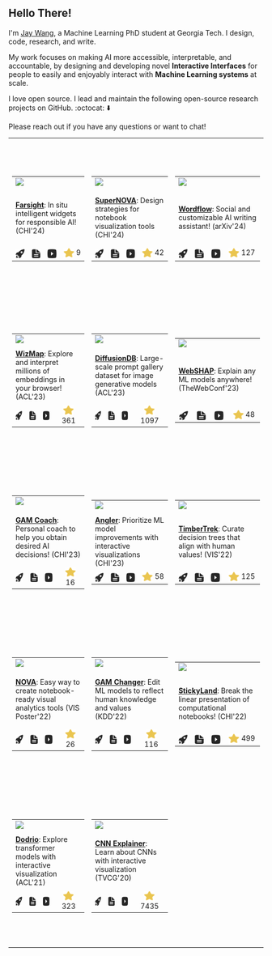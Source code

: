## Hello There!

I'm [Jay Wang](https://zijie.wang), a Machine Learning PhD student at Georgia
Tech. I design, code, research, and write.

My work focuses on making AI more accessible, interpretable, and accountable, by
designing and developing novel **Interactive Interfaces** for people to easily
and enjoyably interact with **Machine Learning systems** at scale.

I love open source. I lead and maintain the following open-source research
projects on GitHub. :octocat: ⬇️

Please reach out if you have any questions or want to chat!

<table><tr height="320px"><td><table><tr><td colspan="4"><a href="https://github.com/PAIR-code/farsight"><img src="https://zijie.wang/images/teasers/farsight.webp" width="220px" /></a></td></tr><tr /><tr><td width="220px" height="110px" vertical-align="top" colspan="4"><a href="https://github.com/PAIR-code/farsight"><strong>Farsight</strong></a>: In situ intelligent widgets for responsible AI! (CHI'24)</td></tr><tr /><tr><td align="center"><a href="https://pair-code.github.io/farsight/"><picture><source media="(prefers-color-scheme: light)" srcset="./assets/icons/icon-demo-light.svg" /><source media="(prefers-color-scheme: dark)" srcset="./assets/icons/icon-demo-dark.svg" /><img align="center" src="./assets/icons/icon-demo-light.svg" width="18px" height="18px" /></picture></a></td><td align="center"><a href="https://arxiv.org/pdf/2402.15350.pdf"><picture><source media="(prefers-color-scheme: light)" srcset="./assets/icons/icon-pdf-light.svg" /><source media="(prefers-color-scheme: dark)" srcset="./assets/icons/icon-pdf-dark.svg" /><img align="center" src="./assets/icons/icon-pdf-light.svg" width="18px" height="18px" /></picture></a></td><td align="center"><a href="https://youtu.be/BlSFbGkOlHk"><picture><source media="(prefers-color-scheme: light)" srcset="./assets/icons/icon-youtube-light.svg" /><source media="(prefers-color-scheme: dark)" srcset="./assets/icons/icon-youtube-dark.svg" /><img align="center" src="./assets/icons/icon-youtube-light.svg" width="18px" height="18px" /></picture></a></td><td align="center"><a href="https://github.com/PAIR-code/farsight/stargazers"><picture><source media="(prefers-color-scheme: light)" srcset="./assets/icons/icon-star-light.svg" /><source media="(prefers-color-scheme: dark)" srcset="./assets/icons/icon-star-dark.svg" /><img align="center" src="./assets/icons/icon-star-light.svg" width="21px" height="21px" /></picture></a> 9</td></tr></table></td><td><table><tr><td colspan="4"><a href="https://github.com/poloclub/supernova"><img src="https://zijie.wang/images/teasers/supernova.webp" width="220px" /></a></td></tr><tr /><tr><td width="220px" height="110px" vertical-align="top" colspan="4"><a href="https://github.com/poloclub/supernova"><strong>SuperNOVA</strong></a>: Design strategies for notebook visualization tools (CHI'24)</td></tr><tr /><tr><td align="center"><a href="https://poloclub.github.io/supernova"><picture><source media="(prefers-color-scheme: light)" srcset="./assets/icons/icon-demo-light.svg" /><source media="(prefers-color-scheme: dark)" srcset="./assets/icons/icon-demo-dark.svg" /><img align="center" src="./assets/icons/icon-demo-light.svg" width="18px" height="18px" /></picture></a></td><td align="center"><a href="http://arxiv.org/pdf/2305.03039.pdf"><picture><source media="(prefers-color-scheme: light)" srcset="./assets/icons/icon-pdf-light.svg" /><source media="(prefers-color-scheme: dark)" srcset="./assets/icons/icon-pdf-dark.svg" /><img align="center" src="./assets/icons/icon-pdf-light.svg" width="18px" height="18px" /></picture></a></td><td align="center"><a href="."><picture><source media="(prefers-color-scheme: light)" srcset="./assets/icons/icon-youtube-light.svg" /><source media="(prefers-color-scheme: dark)" srcset="./assets/icons/icon-youtube-dark.svg" /><img align="center" src="./assets/icons/icon-youtube-light.svg" width="18px" height="18px" /></picture></a></td><td align="center"><a href="https://github.com/poloclub/supernova/stargazers"><picture><source media="(prefers-color-scheme: light)" srcset="./assets/icons/icon-star-light.svg" /><source media="(prefers-color-scheme: dark)" srcset="./assets/icons/icon-star-dark.svg" /><img align="center" src="./assets/icons/icon-star-light.svg" width="21px" height="21px" /></picture></a> 42</td></tr></table></td><td><table><tr><td colspan="4"><a href="https://github.com/poloclub/wordflow"><img src="https://zijie.wang/images/teasers/wordflow.webp" width="220px" /></a></td></tr><tr /><tr><td width="220px" height="110px" vertical-align="top" colspan="4"><a href="https://github.com/poloclub/wordflow"><strong>Wordflow</strong></a>: Social and customizable AI writing assistant! (arXiv'24)</td></tr><tr /><tr><td align="center"><a href="https://poloclub.github.io/wordflow"><picture><source media="(prefers-color-scheme: light)" srcset="./assets/icons/icon-demo-light.svg" /><source media="(prefers-color-scheme: dark)" srcset="./assets/icons/icon-demo-dark.svg" /><img align="center" src="./assets/icons/icon-demo-light.svg" width="18px" height="18px" /></picture></a></td><td align="center"><a href="https://arxiv.org/pdf/2401.14447.pdf"><picture><source media="(prefers-color-scheme: light)" srcset="./assets/icons/icon-pdf-light.svg" /><source media="(prefers-color-scheme: dark)" srcset="./assets/icons/icon-pdf-dark.svg" /><img align="center" src="./assets/icons/icon-pdf-light.svg" width="18px" height="18px" /></picture></a></td><td align="center"><a href="https://youtu.be/3dOcVuofGVo"><picture><source media="(prefers-color-scheme: light)" srcset="./assets/icons/icon-youtube-light.svg" /><source media="(prefers-color-scheme: dark)" srcset="./assets/icons/icon-youtube-dark.svg" /><img align="center" src="./assets/icons/icon-youtube-light.svg" width="18px" height="18px" /></picture></a></td><td align="center"><a href="https://github.com/poloclub/wordflow/stargazers"><picture><source media="(prefers-color-scheme: light)" srcset="./assets/icons/icon-star-light.svg" /><source media="(prefers-color-scheme: dark)" srcset="./assets/icons/icon-star-dark.svg" /><img align="center" src="./assets/icons/icon-star-light.svg" width="21px" height="21px" /></picture></a> 127</td></tr></table></td></tr><tr /><tr height="320px"><td><table><tr><td colspan="4"><a href="https://github.com/poloclub/wizmap"><img src="https://zijie.wang/images/teasers/wizmap.webp" width="220px" /></a></td></tr><tr /><tr><td width="220px" height="110px" vertical-align="top" colspan="4"><a href="https://github.com/poloclub/wizmap"><strong>WizMap</strong></a>: Explore and interpret millions of embeddings in your browser! (ACL'23)</td></tr><tr /><tr><td align="center"><a href="https://poloclub.github.io/wizmap"><picture><source media="(prefers-color-scheme: light)" srcset="./assets/icons/icon-demo-light.svg" /><source media="(prefers-color-scheme: dark)" srcset="./assets/icons/icon-demo-dark.svg" /><img align="center" src="./assets/icons/icon-demo-light.svg" width="18px" height="18px" /></picture></a></td><td align="center"><a href="https://arxiv.org/pdf/2306.09328.pdf"><picture><source media="(prefers-color-scheme: light)" srcset="./assets/icons/icon-pdf-light.svg" /><source media="(prefers-color-scheme: dark)" srcset="./assets/icons/icon-pdf-dark.svg" /><img align="center" src="./assets/icons/icon-pdf-light.svg" width="18px" height="18px" /></picture></a></td><td align="center"><a href="https://youtu.be/8fJG87QVceQ"><picture><source media="(prefers-color-scheme: light)" srcset="./assets/icons/icon-youtube-light.svg" /><source media="(prefers-color-scheme: dark)" srcset="./assets/icons/icon-youtube-dark.svg" /><img align="center" src="./assets/icons/icon-youtube-light.svg" width="18px" height="18px" /></picture></a></td><td align="center"><a href="https://github.com/poloclub/wizmap/stargazers"><picture><source media="(prefers-color-scheme: light)" srcset="./assets/icons/icon-star-light.svg" /><source media="(prefers-color-scheme: dark)" srcset="./assets/icons/icon-star-dark.svg" /><img align="center" src="./assets/icons/icon-star-light.svg" width="21px" height="21px" /></picture></a> 361</td></tr></table></td><td><table><tr><td colspan="4"><a href="https://github.com/poloclub/diffusiondb"><img src="https://zijie.wang/images/teasers/diffusiondb.webp" width="220px" /></a></td></tr><tr /><tr><td width="220px" height="110px" vertical-align="top" colspan="4"><a href="https://github.com/poloclub/diffusiondb"><strong>DiffusionDB</strong></a>: Large-scale prompt gallery dataset for image generative models (ACL'23)</td></tr><tr /><tr><td align="center"><a href="https://poloclub.github.io/diffusiondb/?norec=true"><picture><source media="(prefers-color-scheme: light)" srcset="./assets/icons/icon-demo-light.svg" /><source media="(prefers-color-scheme: dark)" srcset="./assets/icons/icon-demo-dark.svg" /><img align="center" src="./assets/icons/icon-demo-light.svg" width="18px" height="18px" /></picture></a></td><td align="center"><a href="https://arxiv.org/pdf/2210.14896"><picture><source media="(prefers-color-scheme: light)" srcset="./assets/icons/icon-pdf-light.svg" /><source media="(prefers-color-scheme: dark)" srcset="./assets/icons/icon-pdf-dark.svg" /><img align="center" src="./assets/icons/icon-pdf-light.svg" width="18px" height="18px" /></picture></a></td><td align="center"><a href="."><picture><source media="(prefers-color-scheme: light)" srcset="./assets/icons/icon-youtube-light.svg" /><source media="(prefers-color-scheme: dark)" srcset="./assets/icons/icon-youtube-dark.svg" /><img align="center" src="./assets/icons/icon-youtube-light.svg" width="18px" height="18px" /></picture></a></td><td align="center"><a href="https://github.com/poloclub/diffusiondb/stargazers"><picture><source media="(prefers-color-scheme: light)" srcset="./assets/icons/icon-star-light.svg" /><source media="(prefers-color-scheme: dark)" srcset="./assets/icons/icon-star-dark.svg" /><img align="center" src="./assets/icons/icon-star-light.svg" width="21px" height="21px" /></picture></a> 1097</td></tr></table></td><td><table><tr><td colspan="4"><a href="https://github.com/poloclub/webshap"><img src="https://zijie.wang/images/teasers/webshap.webp" width="220px" /></a></td></tr><tr /><tr><td width="220px" height="110px" vertical-align="top" colspan="4"><a href="https://github.com/poloclub/webshap"><strong>WebSHAP</strong></a>: Explain any ML models anywhere! (TheWebConf'23)</td></tr><tr /><tr><td align="center"><a href="https://poloclub.github.io/webshap/?norec=true"><picture><source media="(prefers-color-scheme: light)" srcset="./assets/icons/icon-demo-light.svg" /><source media="(prefers-color-scheme: dark)" srcset="./assets/icons/icon-demo-dark.svg" /><img align="center" src="./assets/icons/icon-demo-light.svg" width="18px" height="18px" /></picture></a></td><td align="center"><a href="https://arxiv.org/pdf/2303.09545.pdf"><picture><source media="(prefers-color-scheme: light)" srcset="./assets/icons/icon-pdf-light.svg" /><source media="(prefers-color-scheme: dark)" srcset="./assets/icons/icon-pdf-dark.svg" /><img align="center" src="./assets/icons/icon-pdf-light.svg" width="18px" height="18px" /></picture></a></td><td align="center"><a href="https://youtu.be/Dju6ZRMWSAA"><picture><source media="(prefers-color-scheme: light)" srcset="./assets/icons/icon-youtube-light.svg" /><source media="(prefers-color-scheme: dark)" srcset="./assets/icons/icon-youtube-dark.svg" /><img align="center" src="./assets/icons/icon-youtube-light.svg" width="18px" height="18px" /></picture></a></td><td align="center"><a href="https://github.com/poloclub/webshap/stargazers"><picture><source media="(prefers-color-scheme: light)" srcset="./assets/icons/icon-star-light.svg" /><source media="(prefers-color-scheme: dark)" srcset="./assets/icons/icon-star-dark.svg" /><img align="center" src="./assets/icons/icon-star-light.svg" width="21px" height="21px" /></picture></a> 48</td></tr></table></td></tr><tr /><tr height="320px"><td><table><tr><td colspan="4"><a href="https://github.com/poloclub/gam-coach"><img src="https://zijie.wang/images/teasers/gam-coach.webp" width="220px" /></a></td></tr><tr /><tr><td width="220px" height="110px" vertical-align="top" colspan="4"><a href="https://github.com/poloclub/gam-coach"><strong>GAM Coach</strong></a>: Personal coach to help you obtain desired AI decisions! (CHI'23)</td></tr><tr /><tr><td align="center"><a href="https://poloclub.github.io/gam-coach/?norec=true"><picture><source media="(prefers-color-scheme: light)" srcset="./assets/icons/icon-demo-light.svg" /><source media="(prefers-color-scheme: dark)" srcset="./assets/icons/icon-demo-dark.svg" /><img align="center" src="./assets/icons/icon-demo-light.svg" width="18px" height="18px" /></picture></a></td><td align="center"><a href="https://arxiv.org/pdf/2302.14165"><picture><source media="(prefers-color-scheme: light)" srcset="./assets/icons/icon-pdf-light.svg" /><source media="(prefers-color-scheme: dark)" srcset="./assets/icons/icon-pdf-dark.svg" /><img align="center" src="./assets/icons/icon-pdf-light.svg" width="18px" height="18px" /></picture></a></td><td align="center"><a href="https://youtu.be/ubacP34H9XE"><picture><source media="(prefers-color-scheme: light)" srcset="./assets/icons/icon-youtube-light.svg" /><source media="(prefers-color-scheme: dark)" srcset="./assets/icons/icon-youtube-dark.svg" /><img align="center" src="./assets/icons/icon-youtube-light.svg" width="18px" height="18px" /></picture></a></td><td align="center"><a href="https://github.com/poloclub/gam-coach/stargazers"><picture><source media="(prefers-color-scheme: light)" srcset="./assets/icons/icon-star-light.svg" /><source media="(prefers-color-scheme: dark)" srcset="./assets/icons/icon-star-dark.svg" /><img align="center" src="./assets/icons/icon-star-light.svg" width="21px" height="21px" /></picture></a> 16</td></tr></table></td><td><table><tr><td colspan="4"><a href="https://github.com/apple/ml-translate-vis"><img src="https://zijie.wang/images/teasers/angler.webp" width="220px" /></a></td></tr><tr /><tr><td width="220px" height="110px" vertical-align="top" colspan="4"><a href="https://github.com/apple/ml-translate-vis"><strong>Angler</strong></a>: Prioritize ML model improvements with interactive visualizations (CHI'23)</td></tr><tr /><tr><td align="center"><a href="https://apple.github.io/ml-translate-vis/"><picture><source media="(prefers-color-scheme: light)" srcset="./assets/icons/icon-demo-light.svg" /><source media="(prefers-color-scheme: dark)" srcset="./assets/icons/icon-demo-dark.svg" /><img align="center" src="./assets/icons/icon-demo-light.svg" width="18px" height="18px" /></picture></a></td><td align="center"><a href="https://arxiv.org/pdf/2304.05967.pdf"><picture><source media="(prefers-color-scheme: light)" srcset="./assets/icons/icon-pdf-light.svg" /><source media="(prefers-color-scheme: dark)" srcset="./assets/icons/icon-pdf-dark.svg" /><img align="center" src="./assets/icons/icon-pdf-light.svg" width="18px" height="18px" /></picture></a></td><td align="center"><a href="https://youtu.be/ZYDFMPbD0wk"><picture><source media="(prefers-color-scheme: light)" srcset="./assets/icons/icon-youtube-light.svg" /><source media="(prefers-color-scheme: dark)" srcset="./assets/icons/icon-youtube-dark.svg" /><img align="center" src="./assets/icons/icon-youtube-light.svg" width="18px" height="18px" /></picture></a></td><td align="center"><a href="https://github.com/apple/ml-translate-vis/stargazers"><picture><source media="(prefers-color-scheme: light)" srcset="./assets/icons/icon-star-light.svg" /><source media="(prefers-color-scheme: dark)" srcset="./assets/icons/icon-star-dark.svg" /><img align="center" src="./assets/icons/icon-star-light.svg" width="21px" height="21px" /></picture></a> 58</td></tr></table></td><td><table><tr><td colspan="4"><a href="https://github.com/poloclub/timbertrek"><img src="https://zijie.wang/images/teasers/timbertrek.webp" width="220px" /></a></td></tr><tr /><tr><td width="220px" height="110px" vertical-align="top" colspan="4"><a href="https://github.com/poloclub/timbertrek"><strong>TimberTrek</strong></a>: Curate decision trees that align with human values! (VIS'22)</td></tr><tr /><tr><td align="center"><a href="https://poloclub.github.io/timbertrek/"><picture><source media="(prefers-color-scheme: light)" srcset="./assets/icons/icon-demo-light.svg" /><source media="(prefers-color-scheme: dark)" srcset="./assets/icons/icon-demo-dark.svg" /><img align="center" src="./assets/icons/icon-demo-light.svg" width="18px" height="18px" /></picture></a></td><td align="center"><a href="https://arxiv.org/pdf/2209.09227"><picture><source media="(prefers-color-scheme: light)" srcset="./assets/icons/icon-pdf-light.svg" /><source media="(prefers-color-scheme: dark)" srcset="./assets/icons/icon-pdf-dark.svg" /><img align="center" src="./assets/icons/icon-pdf-light.svg" width="18px" height="18px" /></picture></a></td><td align="center"><a href="https://youtu.be/3eGqTmsStJM"><picture><source media="(prefers-color-scheme: light)" srcset="./assets/icons/icon-youtube-light.svg" /><source media="(prefers-color-scheme: dark)" srcset="./assets/icons/icon-youtube-dark.svg" /><img align="center" src="./assets/icons/icon-youtube-light.svg" width="18px" height="18px" /></picture></a></td><td align="center"><a href="https://github.com/poloclub/timbertrek/stargazers"><picture><source media="(prefers-color-scheme: light)" srcset="./assets/icons/icon-star-light.svg" /><source media="(prefers-color-scheme: dark)" srcset="./assets/icons/icon-star-dark.svg" /><img align="center" src="./assets/icons/icon-star-light.svg" width="21px" height="21px" /></picture></a> 125</td></tr></table></td></tr><tr /><tr height="320px"><td><table><tr><td colspan="4"><a href="https://github.com/poloclub/nova"><img src="https://zijie.wang/images/teasers/nova.webp" width="220px" /></a></td></tr><tr /><tr><td width="220px" height="110px" vertical-align="top" colspan="4"><a href="https://github.com/poloclub/nova"><strong>NOVA</strong></a>: Easy way to create notebook-ready visual analytics tools (VIS Poster'22)</td></tr><tr /><tr><td align="center"><a href="https://poloclub.github.io/nova/"><picture><source media="(prefers-color-scheme: light)" srcset="./assets/icons/icon-demo-light.svg" /><source media="(prefers-color-scheme: dark)" srcset="./assets/icons/icon-demo-dark.svg" /><img align="center" src="./assets/icons/icon-demo-light.svg" width="18px" height="18px" /></picture></a></td><td align="center"><a href="https://arxiv.org/pdf/2205.03963"><picture><source media="(prefers-color-scheme: light)" srcset="./assets/icons/icon-pdf-light.svg" /><source media="(prefers-color-scheme: dark)" srcset="./assets/icons/icon-pdf-dark.svg" /><img align="center" src="./assets/icons/icon-pdf-light.svg" width="18px" height="18px" /></picture></a></td><td align="center"><a href="."><picture><source media="(prefers-color-scheme: light)" srcset="./assets/icons/icon-youtube-light.svg" /><source media="(prefers-color-scheme: dark)" srcset="./assets/icons/icon-youtube-dark.svg" /><img align="center" src="./assets/icons/icon-youtube-light.svg" width="18px" height="18px" /></picture></a></td><td align="center"><a href="https://github.com/poloclub/nova/stargazers"><picture><source media="(prefers-color-scheme: light)" srcset="./assets/icons/icon-star-light.svg" /><source media="(prefers-color-scheme: dark)" srcset="./assets/icons/icon-star-dark.svg" /><img align="center" src="./assets/icons/icon-star-light.svg" width="21px" height="21px" /></picture></a> 26</td></tr></table></td><td><table><tr><td colspan="4"><a href="https://github.com/interpretml/gam-changer"><img src="https://zijie.wang/images/teasers/gam-changer-kdd.webp" width="220px" /></a></td></tr><tr /><tr><td width="220px" height="110px" vertical-align="top" colspan="4"><a href="https://github.com/interpretml/gam-changer"><strong>GAM Changer</strong></a>: Edit ML models to reflect human knowledge and values (KDD'22)</td></tr><tr /><tr><td align="center"><a href="https://interpret.ml/gam-changer/?norec=true"><picture><source media="(prefers-color-scheme: light)" srcset="./assets/icons/icon-demo-light.svg" /><source media="(prefers-color-scheme: dark)" srcset="./assets/icons/icon-demo-dark.svg" /><img align="center" src="./assets/icons/icon-demo-light.svg" width="18px" height="18px" /></picture></a></td><td align="center"><a href="https://dl.acm.org/doi/10.1145/3534678.3539074"><picture><source media="(prefers-color-scheme: light)" srcset="./assets/icons/icon-pdf-light.svg" /><source media="(prefers-color-scheme: dark)" srcset="./assets/icons/icon-pdf-dark.svg" /><img align="center" src="./assets/icons/icon-pdf-light.svg" width="18px" height="18px" /></picture></a></td><td align="center"><a href="https://www.youtube.com/watch?v=D6whtfInqTc"><picture><source media="(prefers-color-scheme: light)" srcset="./assets/icons/icon-youtube-light.svg" /><source media="(prefers-color-scheme: dark)" srcset="./assets/icons/icon-youtube-dark.svg" /><img align="center" src="./assets/icons/icon-youtube-light.svg" width="18px" height="18px" /></picture></a></td><td align="center"><a href="https://github.com/interpretml/gam-changer/stargazers"><picture><source media="(prefers-color-scheme: light)" srcset="./assets/icons/icon-star-light.svg" /><source media="(prefers-color-scheme: dark)" srcset="./assets/icons/icon-star-dark.svg" /><img align="center" src="./assets/icons/icon-star-light.svg" width="21px" height="21px" /></picture></a> 116</td></tr></table></td><td><table><tr><td colspan="4"><a href="https://github.com/xiaohk/stickyland"><img src="https://zijie.wang/images/teasers/stickyland.webp" width="220px" /></a></td></tr><tr /><tr><td width="220px" height="110px" vertical-align="top" colspan="4"><a href="https://github.com/xiaohk/stickyland"><strong>StickyLand</strong></a>: Break the linear presentation of computational notebooks! (CHI'22)</td></tr><tr /><tr><td align="center"><a href="https://xiaohk.github.io/stickyland/"><picture><source media="(prefers-color-scheme: light)" srcset="./assets/icons/icon-demo-light.svg" /><source media="(prefers-color-scheme: dark)" srcset="./assets/icons/icon-demo-dark.svg" /><img align="center" src="./assets/icons/icon-demo-light.svg" width="18px" height="18px" /></picture></a></td><td align="center"><a href="https://arxiv.org/pdf/2202.11086"><picture><source media="(prefers-color-scheme: light)" srcset="./assets/icons/icon-pdf-light.svg" /><source media="(prefers-color-scheme: dark)" srcset="./assets/icons/icon-pdf-dark.svg" /><img align="center" src="./assets/icons/icon-pdf-light.svg" width="18px" height="18px" /></picture></a></td><td align="center"><a href="https://youtu.be/OKaPmEBzEX0"><picture><source media="(prefers-color-scheme: light)" srcset="./assets/icons/icon-youtube-light.svg" /><source media="(prefers-color-scheme: dark)" srcset="./assets/icons/icon-youtube-dark.svg" /><img align="center" src="./assets/icons/icon-youtube-light.svg" width="18px" height="18px" /></picture></a></td><td align="center"><a href="https://github.com/xiaohk/stickyland/stargazers"><picture><source media="(prefers-color-scheme: light)" srcset="./assets/icons/icon-star-light.svg" /><source media="(prefers-color-scheme: dark)" srcset="./assets/icons/icon-star-dark.svg" /><img align="center" src="./assets/icons/icon-star-light.svg" width="21px" height="21px" /></picture></a> 499</td></tr></table></td></tr><tr /><tr height="320px"><td><table><tr><td colspan="4"><a href="https://github.com/poloclub/dodrio"><img src="https://zijie.wang/images/teasers/dodrio.webp" width="220px" /></a></td></tr><tr /><tr><td width="220px" height="110px" vertical-align="top" colspan="4"><a href="https://github.com/poloclub/dodrio"><strong>Dodrio</strong></a>: Explore transformer models with interactive visualization (ACL'21)</td></tr><tr /><tr><td align="center"><a href="https://poloclub.github.io/dodrio/?norec=true"><picture><source media="(prefers-color-scheme: light)" srcset="./assets/icons/icon-demo-light.svg" /><source media="(prefers-color-scheme: dark)" srcset="./assets/icons/icon-demo-dark.svg" /><img align="center" src="./assets/icons/icon-demo-light.svg" width="18px" height="18px" /></picture></a></td><td align="center"><a href="https://arxiv.org/pdf/2103.14625"><picture><source media="(prefers-color-scheme: light)" srcset="./assets/icons/icon-pdf-light.svg" /><source media="(prefers-color-scheme: dark)" srcset="./assets/icons/icon-pdf-dark.svg" /><img align="center" src="./assets/icons/icon-pdf-light.svg" width="18px" height="18px" /></picture></a></td><td align="center"><a href="https://youtu.be/qB-T9j7UTgE"><picture><source media="(prefers-color-scheme: light)" srcset="./assets/icons/icon-youtube-light.svg" /><source media="(prefers-color-scheme: dark)" srcset="./assets/icons/icon-youtube-dark.svg" /><img align="center" src="./assets/icons/icon-youtube-light.svg" width="18px" height="18px" /></picture></a></td><td align="center"><a href="https://github.com/poloclub/dodrio/stargazers"><picture><source media="(prefers-color-scheme: light)" srcset="./assets/icons/icon-star-light.svg" /><source media="(prefers-color-scheme: dark)" srcset="./assets/icons/icon-star-dark.svg" /><img align="center" src="./assets/icons/icon-star-light.svg" width="21px" height="21px" /></picture></a> 323</td></tr></table></td><td><table><tr><td colspan="4"><a href="https://github.com/poloclub/cnn-explainer"><img src="https://zijie.wang/images/teasers/cnn-explainer.webp" width="220px" /></a></td></tr><tr /><tr><td width="220px" height="110px" vertical-align="top" colspan="4"><a href="https://github.com/poloclub/cnn-explainer"><strong>CNN Explainer</strong></a>: Learn about CNNs with interactive visualization (TVCG'20)</td></tr><tr /><tr><td align="center"><a href="https://poloclub.github.io/cnn-explainer/?norec=true"><picture><source media="(prefers-color-scheme: light)" srcset="./assets/icons/icon-demo-light.svg" /><source media="(prefers-color-scheme: dark)" srcset="./assets/icons/icon-demo-dark.svg" /><img align="center" src="./assets/icons/icon-demo-light.svg" width="18px" height="18px" /></picture></a></td><td align="center"><a href="https://arxiv.org/pdf/2004.15004"><picture><source media="(prefers-color-scheme: light)" srcset="./assets/icons/icon-pdf-light.svg" /><source media="(prefers-color-scheme: dark)" srcset="./assets/icons/icon-pdf-dark.svg" /><img align="center" src="./assets/icons/icon-pdf-light.svg" width="18px" height="18px" /></picture></a></td><td align="center"><a href="https://youtu.be/HnWIHWFbuUQ"><picture><source media="(prefers-color-scheme: light)" srcset="./assets/icons/icon-youtube-light.svg" /><source media="(prefers-color-scheme: dark)" srcset="./assets/icons/icon-youtube-dark.svg" /><img align="center" src="./assets/icons/icon-youtube-light.svg" width="18px" height="18px" /></picture></a></td><td align="center"><a href="https://github.com/poloclub/cnn-explainer/stargazers"><picture><source media="(prefers-color-scheme: light)" srcset="./assets/icons/icon-star-light.svg" /><source media="(prefers-color-scheme: dark)" srcset="./assets/icons/icon-star-dark.svg" /><img align="center" src="./assets/icons/icon-star-light.svg" width="21px" height="21px" /></picture></a> 7435</td></tr></table></td></tr></table>
